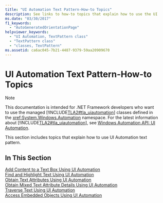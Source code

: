 ```yaml
---
title: "UI Automation Text Pattern-How-to Topics"
description: See links to how-to topics that explain how to use the UI Automation text pattern. The topics include adding content to a text box, traversing text, and more.
ms.date: "03/30/2017"
f1_keywords: 
  - "AutoGeneratedOrientationPage"
helpviewer_keywords: 
  - "UI Automation, TextPattern class"
  - "TextPattern class"
  - "classes, TextPattern"
ms.assetid: ca6ac045-7b21-4487-9379-59aa20909670
---
```

# UI Automation Text Pattern-How-to Topics
> [!NOTE]
> This documentation is intended for .NET Framework developers who want to use the managed [!INCLUDE[TLA2#tla_uiautomation](../../../includes/tla2sharptla-uiautomation-md.md)] classes defined in the <xref:System.Windows.Automation> namespace. For the latest information about [!INCLUDE[TLA2#tla_uiautomation](../../../includes/tla2sharptla-uiautomation-md.md)], see [Windows Automation API: UI Automation](/windows/win32/winauto/entry-uiauto-win32).  
  
 This section includes topics that explain how to use UI Automation text pattern.  
  
## In This Section  
 [Add Content to a Text Box Using UI Automation](add-content-to-a-text-box-using-ui-automation.md)  
 [Find and Highlight Text Using UI Automation](find-and-highlight-text-using-ui-automation.md)  
 [Obtain Text Attributes Using UI Automation](obtain-text-attributes-using-ui-automation.md)  
 [Obtain Mixed Text Attribute Details Using UI Automation](obtain-mixed-text-attribute-details-using-ui-automation.md)  
 [Traverse Text Using UI Automation](traverse-text-using-ui-automation.md)  
 [Access Embedded Objects Using UI Automation](access-embedded-objects-using-ui-automation.md)
